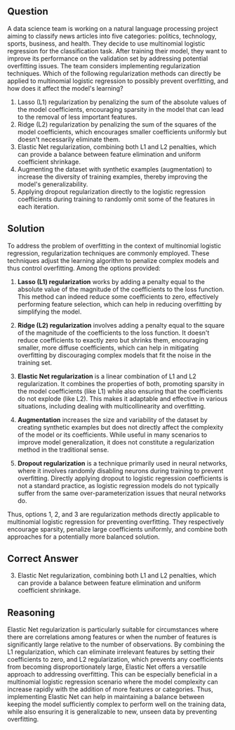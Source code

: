 ## Question

A data science team is working on a natural language processing project aiming to classify news articles into five categories: politics, technology, sports, business, and health. They decide to use multinomial logistic regression for the classification task. After training their model, they want to improve its performance on the validation set by addressing potential overfitting issues. The team considers implementing regularization techniques. Which of the following regularization methods can directly be applied to multinomial logistic regression to possibly prevent overfitting, and how does it affect the model's learning?

1. Lasso (L1) regularization by penalizing the sum of the absolute values of the model coefficients, encouraging sparsity in the model that can lead to the removal of less important features.
2. Ridge (L2) regularization by penalizing the sum of the squares of the model coefficients, which encourages smaller coefficients uniformly but doesn't necessarily eliminate them.
3. Elastic Net regularization, combining both L1 and L2 penalties, which can provide a balance between feature elimination and uniform coefficient shrinkage.
4. Augmenting the dataset with synthetic examples (augmentation) to increase the diversity of training examples, thereby improving the model's generalizability.
5. Applying dropout regularization directly to the logistic regression coefficients during training to randomly omit some of the features in each iteration.

## Solution

To address the problem of overfitting in the context of multinomial logistic regression, regularization techniques are commonly employed. These techniques adjust the learning algorithm to penalize complex models and thus control overfitting. Among the options provided:

1. **Lasso (L1) regularization** works by adding a penalty equal to the absolute value of the magnitude of the coefficients to the loss function. This method can indeed reduce some coefficients to zero, effectively performing feature selection, which can help in reducing overfitting by simplifying the model.

2. **Ridge (L2) regularization** involves adding a penalty equal to the square of the magnitude of the coefficients to the loss function. It doesn't reduce coefficients to exactly zero but shrinks them, encouraging smaller, more diffuse coefficients, which can help in mitigating overfitting by discouraging complex models that fit the noise in the training set.

3. **Elastic Net regularization** is a linear combination of L1 and L2 regularization. It combines the properties of both, promoting sparsity in the model coefficients (like L1) while also ensuring that the coefficients do not explode (like L2). This makes it adaptable and effective in various situations, including dealing with multicollinearity and overfitting.

4. **Augmentation** increases the size and variability of the dataset by creating synthetic examples but does not directly affect the complexity of the model or its coefficients. While useful in many scenarios to improve model generalization, it does not constitute a regularization method in the traditional sense.

5. **Dropout regularization** is a technique primarily used in neural networks, where it involves randomly disabling neurons during training to prevent overfitting. Directly applying dropout to logistic regression coefficients is not a standard practice, as logistic regression models do not typically suffer from the same over-parameterization issues that neural networks do.

Thus, options 1, 2, and 3 are regularization methods directly applicable to multinomial logistic regression for preventing overfitting. They respectively encourage sparsity, penalize large coefficients uniformly, and combine both approaches for a potentially more balanced solution.

## Correct Answer

3. Elastic Net regularization, combining both L1 and L2 penalties, which can provide a balance between feature elimination and uniform coefficient shrinkage.

## Reasoning

Elastic Net regularization is particularly suitable for circumstances where there are correlations among features or when the number of features is significantly large relative to the number of observations. By combining the L1 regularization, which can eliminate irrelevant features by setting their coefficients to zero, and L2 regularization, which prevents any coefficients from becoming disproportionately large, Elastic Net offers a versatile approach to addressing overfitting. This can be especially beneficial in a multinomial logistic regression scenario where the model complexity can increase rapidly with the addition of more features or categories. Thus, implementing Elastic Net can help in maintaining a balance between keeping the model sufficiently complex to perform well on the training data, while also ensuring it is generalizable to new, unseen data by preventing overfitting.